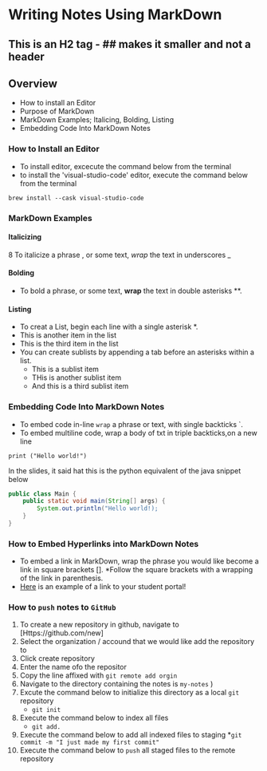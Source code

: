 # Writing Notes Using MarkDown

## This is an H2 tag - ## makes it smaller and not a header

## Overview 
* How to install an Editor
* Purpose of MarkDown
* MarkDown Examples; Italicing, Bolding, Listing
* Embedding Code Into MarkDown Notes 


### How to Install an Editor
* To install editor, excecute the command below from the terminal 
* to install the 'visual-studio-code' editor, execute the command below from the terminal 

```
brew install --cask visual-studio-code
```

### MarkDown Examples

#### Italicizing
8 To italicize a phrase , or some text, _wrap_ the text in underscores
_

#### Bolding
* To bold a phrase, or some text, **wrap** the text in double asterisks **. 

#### Listing
* To creat a List, begin each line with a single asterisk *.
* This is another item in the list
* This is the third item in the list
* You can create sublists by appending a tab before an asterisks within a list. 
    * This is a sublist item
    * THis is another sublist item
    * And this is a third sublist item


### Embedding Code Into MarkDown Notes
* To embed code in-line `wrap` a phrase or text, with single backticks `. 
* To embed multiline code, wrap a body of txt in triple backticks,on a new line

```
print ("Hello world!")
```

In the slides, it said hat this is the python equivalent of the java snippet below

```java
public class Main {
    public static void main(String[] args) {
        System.out.println("Hello world!);
    }
}
```

### How to Embed Hyperlinks into MarkDown Notes
* To embed a link in MarkDown, wrap the phrase you would like become a link in square brackets []. 
    *Follow the square brackets with a wrapping of the link in parenthesis. 
* [Here](https://school.zipcode.rocks/calendar) is an example of a link to your student portal! 


### How to `push` notes to `GitHub`
1. To create a new repository in github, navigate to [Https://github.com/new]
2. Select the organization / accound that we would like add the repository to 
3. Click create repository
4. Enter the name ofo the repositor
5. Copy the line affixed with `git remote add orgin`
6. Navigate to the directory containing the notes is `my-notes` )
7. Excute the command below to initialize this directory as a local `git` repository
    * `git init`
8. Execute the command below to index all files
    * `git add.`
9. Execute the command below to add all indexed files to staging
    *`git commit -m "I just made my first commit"`
10. Execute the command below to `push` all staged files to the remote repository
